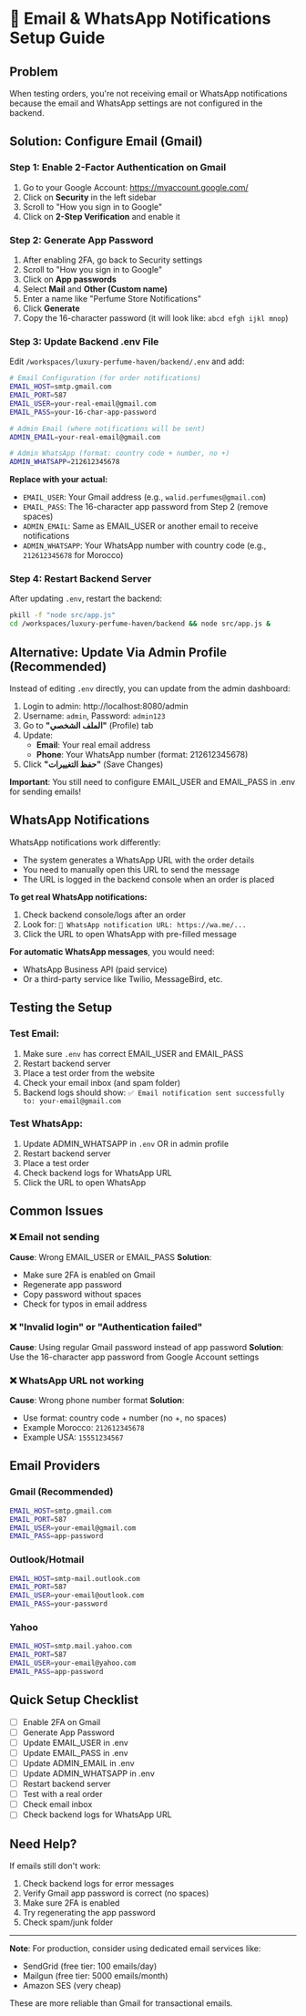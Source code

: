 # 📧 Email & WhatsApp Notifications Setup Guide

## Problem
When testing orders, you're not receiving email or WhatsApp notifications because the email and WhatsApp settings are not configured in the backend.

## Solution: Configure Email (Gmail)

### Step 1: Enable 2-Factor Authentication on Gmail
1. Go to your Google Account: https://myaccount.google.com/
2. Click on **Security** in the left sidebar
3. Scroll to "How you sign in to Google"
4. Click on **2-Step Verification** and enable it

### Step 2: Generate App Password
1. After enabling 2FA, go back to Security settings
2. Scroll to "How you sign in to Google"
3. Click on **App passwords**
4. Select **Mail** and **Other (Custom name)**
5. Enter a name like "Perfume Store Notifications"
6. Click **Generate**
7. Copy the 16-character password (it will look like: `abcd efgh ijkl mnop`)

### Step 3: Update Backend .env File
Edit `/workspaces/luxury-perfume-haven/backend/.env` and add:

```bash
# Email Configuration (for order notifications)
EMAIL_HOST=smtp.gmail.com
EMAIL_PORT=587
EMAIL_USER=your-real-email@gmail.com
EMAIL_PASS=your-16-char-app-password

# Admin Email (where notifications will be sent)
ADMIN_EMAIL=your-real-email@gmail.com

# Admin WhatsApp (format: country code + number, no +)
ADMIN_WHATSAPP=212612345678
```

**Replace with your actual:**
- `EMAIL_USER`: Your Gmail address (e.g., `walid.perfumes@gmail.com`)
- `EMAIL_PASS`: The 16-character app password from Step 2 (remove spaces)
- `ADMIN_EMAIL`: Same as EMAIL_USER or another email to receive notifications
- `ADMIN_WHATSAPP`: Your WhatsApp number with country code (e.g., `212612345678` for Morocco)

### Step 4: Restart Backend Server
After updating `.env`, restart the backend:
```bash
pkill -f "node src/app.js"
cd /workspaces/luxury-perfume-haven/backend && node src/app.js &
```

## Alternative: Update Via Admin Profile (Recommended)

Instead of editing `.env` directly, you can update from the admin dashboard:

1. Login to admin: http://localhost:8080/admin
2. Username: `admin`, Password: `admin123`
3. Go to **"الملف الشخصي"** (Profile) tab
4. Update:
   - **Email**: Your real email address
   - **Phone**: Your WhatsApp number (format: 212612345678)
5. Click **"حفظ التغييرات"** (Save Changes)

**Important**: You still need to configure EMAIL_USER and EMAIL_PASS in .env for sending emails!

## WhatsApp Notifications

WhatsApp notifications work differently:
- The system generates a WhatsApp URL with the order details
- You need to manually open this URL to send the message
- The URL is logged in the backend console when an order is placed

**To get real WhatsApp notifications:**
1. Check backend console/logs after an order
2. Look for: `📱 WhatsApp notification URL: https://wa.me/...`
3. Click the URL to open WhatsApp with pre-filled message

**For automatic WhatsApp messages**, you would need:
- WhatsApp Business API (paid service)
- Or a third-party service like Twilio, MessageBird, etc.

## Testing the Setup

### Test Email:
1. Make sure `.env` has correct EMAIL_USER and EMAIL_PASS
2. Restart backend server
3. Place a test order from the website
4. Check your email inbox (and spam folder)
5. Backend logs should show: `✅ Email notification sent successfully to: your-email@gmail.com`

### Test WhatsApp:
1. Update ADMIN_WHATSAPP in `.env` OR in admin profile
2. Restart backend server
3. Place a test order
4. Check backend logs for WhatsApp URL
5. Click the URL to open WhatsApp

## Common Issues

### ❌ Email not sending
**Cause**: Wrong EMAIL_USER or EMAIL_PASS
**Solution**: 
- Make sure 2FA is enabled on Gmail
- Regenerate app password
- Copy password without spaces
- Check for typos in email address

### ❌ "Invalid login" or "Authentication failed"
**Cause**: Using regular Gmail password instead of app password
**Solution**: Use the 16-character app password from Google Account settings

### ❌ WhatsApp URL not working
**Cause**: Wrong phone number format
**Solution**: 
- Use format: country code + number (no +, no spaces)
- Example Morocco: `212612345678`
- Example USA: `15551234567`

## Email Providers

### Gmail (Recommended)
```bash
EMAIL_HOST=smtp.gmail.com
EMAIL_PORT=587
EMAIL_USER=your-email@gmail.com
EMAIL_PASS=app-password
```

### Outlook/Hotmail
```bash
EMAIL_HOST=smtp-mail.outlook.com
EMAIL_PORT=587
EMAIL_USER=your-email@outlook.com
EMAIL_PASS=your-password
```

### Yahoo
```bash
EMAIL_HOST=smtp.mail.yahoo.com
EMAIL_PORT=587
EMAIL_USER=your-email@yahoo.com
EMAIL_PASS=app-password
```

## Quick Setup Checklist

- [ ] Enable 2FA on Gmail
- [ ] Generate App Password
- [ ] Update EMAIL_USER in .env
- [ ] Update EMAIL_PASS in .env
- [ ] Update ADMIN_EMAIL in .env
- [ ] Update ADMIN_WHATSAPP in .env
- [ ] Restart backend server
- [ ] Test with a real order
- [ ] Check email inbox
- [ ] Check backend logs for WhatsApp URL

## Need Help?

If emails still don't work:
1. Check backend logs for error messages
2. Verify Gmail app password is correct (no spaces)
3. Make sure 2FA is enabled
4. Try regenerating the app password
5. Check spam/junk folder

---

**Note**: For production, consider using dedicated email services like:
- SendGrid (free tier: 100 emails/day)
- Mailgun (free tier: 5000 emails/month)
- Amazon SES (very cheap)

These are more reliable than Gmail for transactional emails.
